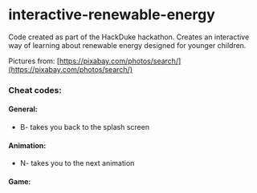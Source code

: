 # interactive-renewable-energy
Code created as part of the HackDuke hackathon. Creates an interactive way of learning about renewable energy designed for younger children. 

Pictures from: [https://pixabay.com/photos/search/](https://pixabay.com/photos/search/)

### Cheat codes:
#### General: 
* B- takes you back to the splash screen

#### Animation:
* N- takes you to the next animation

#### Game:

